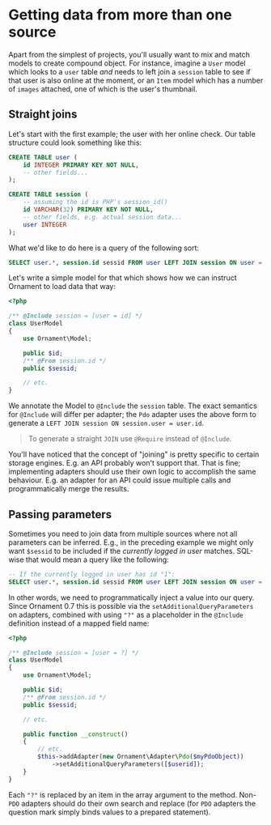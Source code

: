 # Getting data from more than one source
Apart from the simplest of projects, you'll usually want to mix and match models
to create compound object. For instance, imagine a `User` model which looks to
a `user` table _and_ needs to left join a `session` table to see if that user is
also online at the moment, or an `Item` model which has a number of `images`
attached, one of which is the user's thumbnail.

## Straight joins
Let's start with the first example; the user with her online check. Our table
structure could look something like this:

```sql
CREATE TABLE user (
    id INTEGER PRIMARY KEY NOT NULL,
    -- other fields...
);

CREATE TABLE session (
    -- assuming the id is PHP's session_id()
    id VARCHAR(32) PRIMARY KEY NOT NULL,
    -- other fields, e.g. actual session data...
    user INTEGER
);
```

What we'd like to do here is a query of the following sort:

```sql
SELECT user.*, session.id sessid FROM user LEFT JOIN session ON user = user.id
```

Let's write a simple model for that which shows how we can instruct Ornament to
load data that way:

```php
<?php

/** @Include session = [user = id] */
class UserModel
{
    use Ornament\Model;

    public $id;
    /** @From session.id */
    public $sessid;

    // etc.
}
```

We annotate the Model to `@Include` the `session` table. The exact semantics for
`@Include` will differ per adapter; the `Pdo` adapter uses the above form to
generate a `LEFT JOIN session ON session.user = user.id`.

> To generate a straight `JOIN` use `@Require` instead of `@Include`.

You'll have noticed that the concept of "joining" is pretty specific to certain
storage engines. E.g. an API probably won't support that. That is fine;
implementing adapters should use their own logic to accomplish the same
behaviour. E.g. an adapter for an API could issue multiple calls and
programmatically merge the results.

## Passing parameters
Sometimes you need to join data from multiple sources where not all parameters
can be inferred. E.g., in the preceding example we might only want `$sessid` to
be included if the _currently logged in user_ matches. SQL-wise that would mean
a query like the following:

```sql
-- If the currently logged in user has id "1":
SELECT user.*, session.id sessid FROM user LEFT JOIN session ON user = '1'
```

In other words, we need to programmatically inject a value into our query. Since
Ornament 0.7 this is possible via the `setAdditionalQueryParameters` on
adapters, combined with using `"?"` as a placeholder in the `@Include`
definition instead of a mapped field name:

```php
<?php

/** @Include session = [user = ?] */
class UserModel
{
    use Ornament\Model;

    public $id;
    /** @From session.id */
    public $sessid;

    // etc.

    public function __construct()
    {
        // etc.
        $this->addAdapter(new Ornament\Adapter\Pdo($myPdoObject))
            ->setAdditionalQueryParameters([$userid]);
    }
}
```

Each `"?"` is replaced by an item in the array argument to the method. Non-`PDO`
adapters should do their own search and replace (for `PDO` adapters the question
mark simply binds values to a prepared statement).

